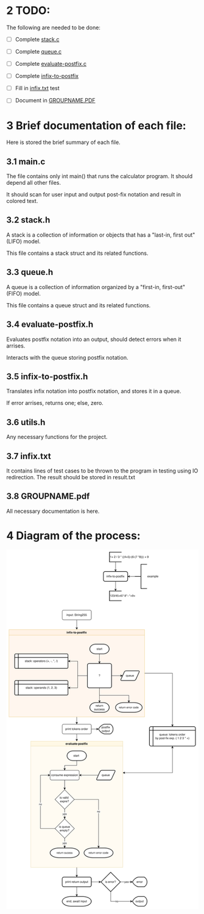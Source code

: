 # 2 TODO:
The following are needed to be done:
 - [ ] Complete [stack.c](#32-stackh)
 - [ ] Complete [queue.c](#33-queueh)
 - [ ] Complete [evaluate-postfix.c](#34-evaluate-postfixh)
 - [ ] Complete [infix-to-postfix](#35-infix-to-postfixh)
 - [ ] Fill in [infix.txt](#37-infixtxt) test
 - [ ] Document in [GROUPNAME.PDF](#38-groupnamepdf)


# 3 Brief documentation of each file:
Here is stored the brief summary of each file.

## 3.1 main.c
The file contains only int main() that runs the calculator program. It should depend all other files.

It should scan for user input and output post-fix notation and result in colored text.

## 3.2 stack.h
A stack is a collection of information or objects that has a "last-in, first out" (LIFO) model. 

This file contains a stack struct and its related functions.

## 3.3 queue.h
A queue is a collection of information organized by a "first-in, first-out" (FIFO) model. 

This file contains a queue struct and its related functions.

## 3.4 evaluate-postfix.h
Evaluates postfix notation into an output, should detect errors when it arrises.

Interacts with the queue storing postfix notation.

## 3.5 infix-to-postfix.h
Translates infix notation into postfix notation, and stores it in a queue.

If error arrises, returns one; else, zero.

## 3.6 utils.h
Any necessary functions for the project.

## 3.7 infix.txt
It contains lines of test cases to be thrown to the program in testing using IO redirection. The result should be stored in result.txt

## 3.8 GROUPNAME.pdf
All necessary documentation is here.

# 4 Diagram of the process:
![diagram](https://github.com/ImaginaryLogs/CCDSALG-S13-MCO1/blob/main/diagram.png)